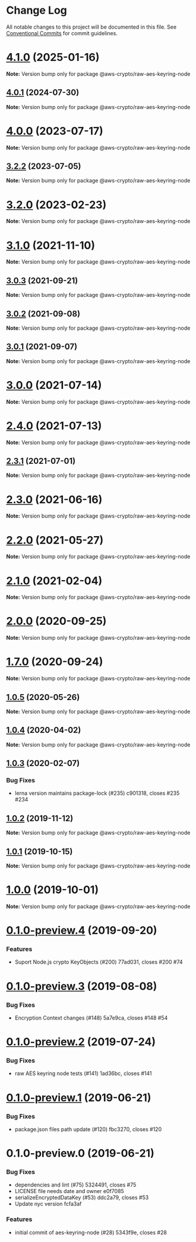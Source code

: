 # Change Log

All notable changes to this project will be documented in this file.
See [Conventional Commits](https://conventionalcommits.org) for commit guidelines.

# [4.1.0](https://github.com/aws/aws-encryption-sdk-javascript/compare/v4.0.2...v4.1.0) (2025-01-16)

**Note:** Version bump only for package @aws-crypto/raw-aes-keyring-node

## [4.0.1](https://github.com/aws/aws-encryption-sdk-javascript/compare/v4.0.0...v4.0.1) (2024-07-30)

**Note:** Version bump only for package @aws-crypto/raw-aes-keyring-node

# [4.0.0](https://github.com/aws/aws-encryption-sdk-javascript/compare/v3.2.2...v4.0.0) (2023-07-17)

**Note:** Version bump only for package @aws-crypto/raw-aes-keyring-node

## [3.2.2](https://github.com/aws/aws-encryption-sdk-javascript/compare/v3.2.1...v3.2.2) (2023-07-05)

**Note:** Version bump only for package @aws-crypto/raw-aes-keyring-node

# [3.2.0](https://github.com/aws/aws-encryption-sdk-javascript/compare/v3.1.1...v3.2.0) (2023-02-23)

**Note:** Version bump only for package @aws-crypto/raw-aes-keyring-node

# [3.1.0](https://github.com/aws/aws-encryption-sdk-javascript/compare/v3.0.3...v3.1.0) (2021-11-10)

**Note:** Version bump only for package @aws-crypto/raw-aes-keyring-node

## [3.0.3](https://github.com/aws/aws-encryption-sdk-javascript/compare/v3.0.2...v3.0.3) (2021-09-21)

**Note:** Version bump only for package @aws-crypto/raw-aes-keyring-node

## [3.0.2](https://github.com/aws/aws-encryption-sdk-javascript/compare/v3.0.0...v3.0.2) (2021-09-08)

**Note:** Version bump only for package @aws-crypto/raw-aes-keyring-node

## [3.0.1](https://github.com/aws/aws-encryption-sdk-javascript/compare/v3.0.0...v3.0.1) (2021-09-07)

**Note:** Version bump only for package @aws-crypto/raw-aes-keyring-node

# [3.0.0](https://github.com/aws/aws-encryption-sdk-javascript/compare/v2.4.0...v3.0.0) (2021-07-14)

**Note:** Version bump only for package @aws-crypto/raw-aes-keyring-node

# [2.4.0](https://github.com/aws/aws-encryption-sdk-javascript/compare/v2.3.1...v2.4.0) (2021-07-13)

**Note:** Version bump only for package @aws-crypto/raw-aes-keyring-node

## [2.3.1](https://github.com/aws/aws-encryption-sdk-javascript/compare/v2.3.0...v2.3.1) (2021-07-01)

**Note:** Version bump only for package @aws-crypto/raw-aes-keyring-node

# [2.3.0](https://github.com/aws/aws-encryption-sdk-javascript/compare/v2.2.1...v2.3.0) (2021-06-16)

**Note:** Version bump only for package @aws-crypto/raw-aes-keyring-node

# [2.2.0](https://github.com/aws/private-aws-encryption-sdk-javascript-staging/compare/@aws-crypto/raw-aes-keyring-node@2.1.0...@aws-crypto/raw-aes-keyring-node@2.2.0) (2021-05-27)

**Note:** Version bump only for package @aws-crypto/raw-aes-keyring-node

# [2.1.0](https://github.com/aws/aws-encryption-sdk-javascript/compare/@aws-crypto/raw-aes-keyring-node@2.0.0...@aws-crypto/raw-aes-keyring-node@2.1.0) (2021-02-04)

**Note:** Version bump only for package @aws-crypto/raw-aes-keyring-node

# [2.0.0](https://github.com/aws/private-aws-encryption-sdk-javascript-staging/compare/@aws-crypto/raw-aes-keyring-node@1.7.0...@aws-crypto/raw-aes-keyring-node@2.0.0) (2020-09-25)

**Note:** Version bump only for package @aws-crypto/raw-aes-keyring-node

# [1.7.0](https://github.com/aws/private-aws-encryption-sdk-javascript-staging/compare/@aws-crypto/raw-aes-keyring-node@1.0.5...@aws-crypto/raw-aes-keyring-node@1.7.0) (2020-09-24)

**Note:** Version bump only for package @aws-crypto/raw-aes-keyring-node

## [1.0.5](https://github.com/aws/aws-encryption-sdk-javascript/compare/@aws-crypto/raw-aes-keyring-node@1.0.4...@aws-crypto/raw-aes-keyring-node@1.0.5) (2020-05-26)

**Note:** Version bump only for package @aws-crypto/raw-aes-keyring-node

## [1.0.4](https://github.com/aws/aws-encryption-sdk-javascript/compare/@aws-crypto/raw-aes-keyring-node@1.0.3...@aws-crypto/raw-aes-keyring-node@1.0.4) (2020-04-02)

**Note:** Version bump only for package @aws-crypto/raw-aes-keyring-node

## [1.0.3](/compare/@aws-crypto/raw-aes-keyring-node@1.0.2...@aws-crypto/raw-aes-keyring-node@1.0.3) (2020-02-07)

### Bug Fixes

- lerna version maintains package-lock (#235) c901318, closes #235 #234

## [1.0.2](/compare/@aws-crypto/raw-aes-keyring-node@1.0.1...@aws-crypto/raw-aes-keyring-node@1.0.2) (2019-11-12)

**Note:** Version bump only for package @aws-crypto/raw-aes-keyring-node

## [1.0.1](/compare/@aws-crypto/raw-aes-keyring-node@1.0.0...@aws-crypto/raw-aes-keyring-node@1.0.1) (2019-10-15)

**Note:** Version bump only for package @aws-crypto/raw-aes-keyring-node

# [1.0.0](/compare/@aws-crypto/raw-aes-keyring-node@0.1.0-preview.4...@aws-crypto/raw-aes-keyring-node@1.0.0) (2019-10-01)

**Note:** Version bump only for package @aws-crypto/raw-aes-keyring-node

# [0.1.0-preview.4](/compare/@aws-crypto/raw-aes-keyring-node@0.1.0-preview.3...@aws-crypto/raw-aes-keyring-node@0.1.0-preview.4) (2019-09-20)

### Features

- Suport Node.js crypto KeyObjects (#200) 77ad031, closes #200 #74

# [0.1.0-preview.3](/compare/@aws-crypto/raw-aes-keyring-node@0.1.0-preview.2...@aws-crypto/raw-aes-keyring-node@0.1.0-preview.3) (2019-08-08)

### Bug Fixes

- Encryption Context changes (#148) 5a7e9ca, closes #148 #54

# [0.1.0-preview.2](/compare/@aws-crypto/raw-aes-keyring-node@0.1.0-preview.1...@aws-crypto/raw-aes-keyring-node@0.1.0-preview.2) (2019-07-24)

### Bug Fixes

- raw AES keyring node tests (#141) 1ad36bc, closes #141

# [0.1.0-preview.1](/compare/@aws-crypto/raw-aes-keyring-node@0.1.0-preview.0...@aws-crypto/raw-aes-keyring-node@0.1.0-preview.1) (2019-06-21)

### Bug Fixes

- package.json files path update (#120) fbc3270, closes #120

# 0.1.0-preview.0 (2019-06-21)

### Bug Fixes

- dependencies and lint (#75) 5324491, closes #75
- LICENSE file needs date and owner e0f7085
- serializeEncryptedDataKey (#53) ddc2a79, closes #53
- Update nyc version fcfa3af

### Features

- initial commit of aes-keyring-node (#28) 5343f9e, closes #28
